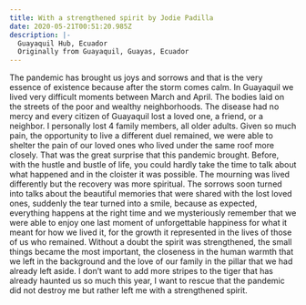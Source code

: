 ```yaml
---
title: With a strengthened spirit by Jodie Padilla
date: 2020-05-21T00:51:20.985Z
description: |-
  Guayaquil Hub, Ecuador
  Originally from Guayaquil, Guayas, Ecuador
---
```

<!--StartFragment-->

The pandemic has brought us joys and sorrows and that is the very essence of existence because after the storm comes calm. In Guayaquil we lived very difficult moments between March and April. The bodies laid on the streets of the poor and wealthy neighborhoods. The disease had no mercy and every citizen of Guayaquil lost a loved one, a friend, or a neighbor. I personally lost 4 family members, all older adults. Given so much pain, the opportunity to live a different duel remained, we were able to shelter the pain of our loved ones who lived under the same roof more closely. That was the great surprise that this pandemic brought. Before, with the hustle and bustle of life, you could hardly take the time to talk about what happened and in the cloister it was possible. The mourning was lived differently but the recovery was more spiritual. The sorrows soon turned into talks about the beautiful memories that were shared with the lost loved ones, suddenly the tear turned into a smile, because as expected, everything happens at the right time and we mysteriously remember that we were able to enjoy one last moment of unforgettable happiness for what it meant for how we lived it, for the growth it represented in the lives of those of us who remained. Without a doubt the spirit was strengthened, the small things became the most important, the closeness in the human warmth that we left in the background and the love of our family in the pillar that we had already left aside. I don’t want to add more stripes to the tiger that has already haunted us so much this year, I want to rescue that the pandemic did not destroy me but rather left me with a strengthened spirit.

<!--EndFragment-->
